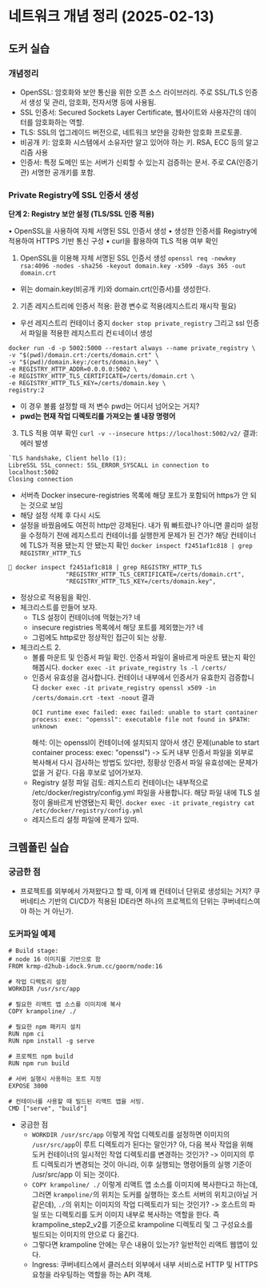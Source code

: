 # 네트워크 개념 정리 (2025-02-13)

## 도커 실습

### 개념정리
- OpenSSL: 암호화와 보안 통신을 위한 오픈 소스 라이브러리. 주로 SSL/TLS 인증서 생성 및 관리, 암호화, 전자서명 등에 사용됨.
- SSL 인증서: Secured Sockets Layer Certificate, 웹사이트와 사용자간의 데이터를 암호화하는 역할.
- TLS: SSL의 업그레이드 버전으로, 네트워크 보안을 강화한 암호화 프로토콜. 
- 비공개 키: 암호화 시스템에서 소유자만 알고 있어야 하는 키. RSA, ECC 등의 알고리즘 사용
- 인증서: 특정 도메인 또는 서버가 신뢰할 수 있는지 검증하는 문서. 주로 CA(인증기관) 서명한 공개키를 포함.

### Private Registry에 SSL 인증서 생성

**단계 2: Registry 보안 설정 (TLS/SSL 인증 적용)**

• OpenSSL을 사용하여 자체 서명된 SSL 인증서 생성
• 생성한 인증서를 Registry에 적용하여 HTTPS 기반 통신 구성
• curl을 활용하여 TLS 적용 여부 확인

1. OpenSSL을 이용해 자체 서명된 SSL 인증서 생성
`openssl req -newkey rsa:4096 -nodes -sha256 -keyout domain.key -x509 -days 365 -out domain.crt`
- 위는 domain.key(비공개 키)와 domain.crt(인증서)를 생성한다. 

2. 기존 레지스트리에 인증서 적용: 환경 변수로 적용(레지스트리 재시작 필요)
- 우선 레지스트리 컨테이너 중지
`docker stop private_registry`
그리고 ssl 인증서 파일을 적용한 레지스트리 컨ㅌ네이너 생성
```
docker run -d -p 5002:5000 --restart always --name private_registry \
-v "$(pwd)/domain.crt:/certs/domain.crt" \
-v "$(pwd)/domain.key:/certs/domain.key" \
-e REGISTRY_HTTP_ADDR=0.0.0.0:5002 \
-e REGISTRY_HTTP_TLS_CERTIFICATE=/certs/domain.crt \
-e REGISTRY_HTTP_TLS_KEY=/certs/domain.key \
registry:2
```
- 이 경우 볼륨 설정할 때 저 변수 pwd는 어디서 넘어오는 거지? 
- **pwd는 현재 작업 디렉토리를 가져오는 셸 내장 명령어**

3. TLS 적용 여부 확인
`curl -v --insecure https://localhost:5002/v2/`
결과: 에러 발생
```
`TLS handshake, Client hello (1):
LibreSSL SSL_connect: SSL_ERROR_SYSCALL in connection to localhost:5002
Closing connection
```
- 서버측 Docker insecure-registries 목록에 해당 포트가 포함되어 https가 안 되는 것으로 보임
- 해당 설정 삭제 후 다시 시도
- 설정을 바꿨음에도 여전히 http만 강제된다. 내가 뭐 빠트렸나? 아니면 콜리마 설정을 수정하기 전에 레지스트리 컨테이너를 실행한게 문제가 된 건가? 해당 컨테이너에 TLS가 적용 됐는지 안 됐는지 확인
`docker inspect f2451af1c818 | grep REGISTRY_HTTP_TLS`
```
 docker inspect f2451af1c818 | grep REGISTRY_HTTP_TLS
                "REGISTRY_HTTP_TLS_CERTIFICATE=/certs/domain.crt",
                "REGISTRY_HTTP_TLS_KEY=/certs/domain.key",
```
- 정상으로 적용됨을 확인.
- 체크리스트를 만들어 보자.
    - TLS 설정이 컨테이너에 먹혔는가? 네
    - insecure registries 목록에서 해당 포트를 제외했는가? 네
    - 그럼에도 http로만 정상적인 접근이 되는 상황.
- 체크리스트 2.
    - 볼륨 마운트 및 인증서 파일 확인. 인증서 파일이 올바르게 마운트 됐는지 확인해봅시다.
        `docker exec -it private_registry ls -l /certs/`
    - 인증서 유효성을 검사합니다. 컨테이너 내부에서 인증서가 유효한지 검증합니다
        `docker exec -it private_registry openssl x509 -in /certs/domain.crt -text -noout`
        결과
        ```
        OCI runtime exec failed: exec failed: unable to start container process: exec: "openssl": executable file not found in $PATH: unknown
        ```
        해석: 이는 openssl이 컨테이너에 설치되지 않아서 생긴 문제(unable to start container process: exec: "openssl")  -> 도커 내부 인증서 파일을 외부로 복사해서 다시 검사하는 방법도 있다만, 정황상 인증서 파일 유효성에는 문제가 없을 거 같다. 다음 후보로 넘어가보자.
    - Registry 설정 파일 검토: 레지스트리 컨테이너는 내부적으로 /etc/docker/registry/config.yml 파일을 사용합니다. 해당 파일 내에 TLS 설정이 올바르게 반영됐는지 확인. 
        `docker exec -it private_registry cat /etc/docker/registry/config.yml`
    - 레지스트리 설정 파일에 문제가 있따.


## 크렘폴린 실습
### 궁금한 점
- 프로젝트를 외부에서 가져왔다고 할 때, 이게 왜 컨테이너 단위로 생성되는 거지? 쿠버네티스 기반의 CI/CD가 적용된 IDE라면 하나의 프로젝트의 단위는 쿠버네티스여야 하는 거 아닌가.

### 도커파일 예제
```
# Build stage: 
# node 16 이미지를 기반으로 함
FROM krmp-d2hub-idock.9rum.cc/goorm/node:16

# 작업 디렉토리 설정 
WORKDIR /usr/src/app

# 필요한 리액트 앱 소스를 이미지에 복사
COPY krampoline/ ./

# 필요한 npm 패키지 설치
RUN npm ci
RUN npm install -g serve

# 프로젝트 npm build
RUN npm run build

# 서버 실행시 사용하는 포트 지정
EXPOSE 3000

# 컨테이너를 사용할 때 빌드된 리액트 앱을 서빙.
CMD ["serve", "build"]
```

- 궁금한 점
    - `WORKDIR /usr/src/app` 이렇게 작업 디렉토리를 설정하면 이미지의 `/usr/src/app`이 루트 디렉토리가 된다는 말인가? 아, 다음 복사 작업을 위해 도커 컨테이너의 일시적인 작업 디렉토리를 변경하는 것인가? -> 이미지의 루트 디렉토리가 변경되는 것이 아니라, 이후 실행되는 명령어들의 실행 기준이 /usr/src/app 이 되는 것이다.
    - `COPY krampoline/ ./` 이렇게 리액트 앱 소스를 이미지에 복사한다고 하는데, 그러면 `krampoline/`의 위치는 도커를 실행하는 호스트 서버의 위치고(아닐 거 같은데), `./`의 위치는 이미지의 작업 디렉토리가 되는 것인가? -> 호스트의 파일 또는 디렉토리를 도커 이미지 내부로 복사하는 역할을 한다. 즉 krampoline_step2_v2를 기준으로 krampoline 디렉토리 및 그 구성요소를 빌드되는 이미지의 안으로 다 옮긴다.
    - 그렇다면 krampoline 안에는 무슨 내용이 있는가? 일반적인 리액트 웹앱이 있다.
    - Ingress: 쿠버네티스에서 클러스터 외부에서 내부 서비스로 HTTP 및 HTTPS 요청을 라우팅하는 역할을 하는 API 객체. 
